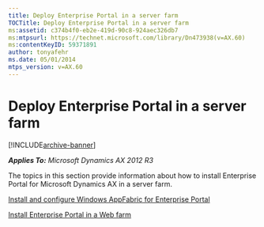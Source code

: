 ```yaml
---
title: Deploy Enterprise Portal in a server farm
TOCTitle: Deploy Enterprise Portal in a server farm
ms:assetid: c374b4f0-eb2e-419d-90c8-924aec326db7
ms:mtpsurl: https://technet.microsoft.com/library/Dn473938(v=AX.60)
ms:contentKeyID: 59371891
author: tonyafehr
ms.date: 05/01/2014
mtps_version: v=AX.60
---
```


# Deploy Enterprise Portal in a server farm 


[!INCLUDE[archive-banner](includes/archive-banner.md)]


_**Applies To:** Microsoft Dynamics AX 2012 R3_

The topics in this section provide information about how to install Enterprise Portal for Microsoft Dynamics AX in a server farm.

[Install and configure Windows AppFabric for Enterprise Portal](install-and-configure-windows-appfabric-for-enterprise-portal.md)

[Install Enterprise Portal in a Web farm](install-enterprise-portal-in-a-web-farm.md)

  


